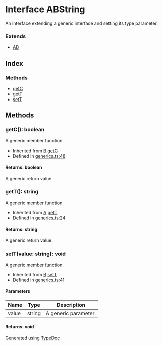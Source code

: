# Interface ABString
An interface extending a generic interface and setting its type parameter.

### Extends
* [AB](_generics_.ab.md)<string>

## Index

### Methods
* [getC](_generics_.abstring.md#getc)
* [getT](_generics_.abstring.md#gett)
* [setT](_generics_.abstring.md#sett)

## Methods

### getC(): boolean
A generic member function.  
* Inherited from [B](_generics_.b.md).[getC](_generics_.b.md#getc)
* Defined in [generics.ts:48](https://github.com/kimamula/typedoc/blob/HEAD/examples/basic/src/generics.ts#L48)

#### Returns: boolean
A generic return value.


### getT(): string
A generic member function.  
* Inherited from [A](_generics_.a.md).[getT](_generics_.a.md#gett)
* Defined in [generics.ts:24](https://github.com/kimamula/typedoc/blob/HEAD/examples/basic/src/generics.ts#L24)

#### Returns: string
A generic return value.


### setT(value: string): void
A generic member function.  
* Inherited from [B](_generics_.b.md).[setT](_generics_.b.md#sett)
* Defined in [generics.ts:41](https://github.com/kimamula/typedoc/blob/HEAD/examples/basic/src/generics.ts#L41)


#### Parameters

| Name | Type | Description |
| ---- | ---- | ---- |
| value | string| A generic parameter. |

#### Returns: void


Generated using [TypeDoc](http://typedoc.io)
